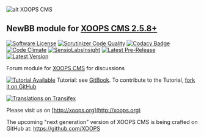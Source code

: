 ![alt XOOPS CMS](http://xoops.org/images/logoXoops4GithubRepository.png)
## NewBB module for [XOOPS CMS 2.5.8+](https://xoops.org)
[![Software License](https://img.shields.io/badge/license-GPL-brightgreen.svg?style=flat)](LICENSE) 
[![Scrutinizer Code Quality](https://img.shields.io/scrutinizer/g/mambax7/newbb.svg?style=flat)](https://scrutinizer-ci.com/g/mambax7/newbb/?branch=master)
[![Codacy Badge](https://api.codacy.com/project/badge/grade/2d27c0023ee54f0b9ba2b5d17a68b2a5)](https://www.codacy.com/app/mambax7/newbb)
[![Code Climate](https://img.shields.io/codeclimate/github/mambax7/newbb.svg?style=flat)](https://codeclimate.com/github/mambax7/newbb)
[![SensioLabsInsight](https://insight.sensiolabs.com/projects/4be750c7-07e0-4317-93ba-9937c607a827/mini.png)](https://insight.sensiolabs.com/projects/4be750c7-07e0-4317-93ba-9937c607a827)
[![Latest Pre-Release](https://img.shields.io/github/tag/XoopsModules25x/newbb.svg?style=flat)](https://github.com/XoopsModules25x/newbb/tags/)
[![Latest Version](https://img.shields.io/github/release/XoopsModules25x/newbb.svg?style=flat)](https://github.com/XoopsModules25x/newbb/releases/)

Forum module for [XOOPS CMS](http://xoops.org) for discussions

[![Tutorial Available](http://xoops.org/images/tutorial-available-blue.svg)](https://www.gitbook.com/book/xoops/xoops-newbb-module/) Tutorial: see [GitBook](https://www.gitbook.com/book/xoops/xoops-newbb-module-tutorial/). 
To contribute to the Tutorial, [fork it on GitHub](https://github.com/XoopsDocs/newbb-tutorial)

[![Translations on Transifex](http://xoops.org/images/translations-transifex-blue.svg)](https://www.transifex.com/xoops) 

Please visit us on  [http://xoops.org](http://xoops.org)

The upcoming "next generation" version of XOOPS CMS is being crafted on GitHub at: https://github.com/XOOPS
